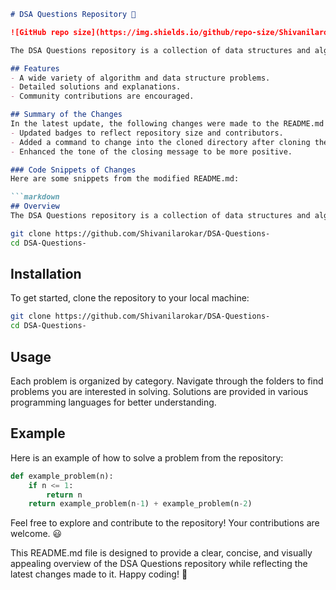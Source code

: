 ```markdown
# DSA Questions Repository 🤖

![GitHub repo size](https://img.shields.io/github/repo-size/Shivanilarokar/DSA-Questions-) ![GitHub contributors](https://img.shields.io/github/contributors/Shivanilarokar/DSA-Questions-) ![GitHub stars](https://img.shields.io/github/stars/Shivanilarokar/DSA-Questions-) ![GitHub forks](https://img.shields.io/github/forks/Shivanilarokar/DSA-Questions-)

The DSA Questions repository is a collection of data structures and algorithms problems designed to help you strengthen your coding skills and prepare for technical interviews.

## Features
- A wide variety of algorithm and data structure problems.
- Detailed solutions and explanations.
- Community contributions are encouraged.

## Summary of the Changes
In the latest update, the following changes were made to the README.md file:
- Updated badges to reflect repository size and contributors.
- Added a command to change into the cloned directory after cloning the repo.
- Enhanced the tone of the closing message to be more positive.

### Code Snippets of Changes
Here are some snippets from the modified README.md:

```markdown
## Overview
The DSA Questions repository is a collection of data structures and algorithms problems designed to help you strengthen your coding skills and prepare for technical interviews.
```

```bash
git clone https://github.com/Shivanilarokar/DSA-Questions-
cd DSA-Questions-
```

## Installation
To get started, clone the repository to your local machine:

```bash
git clone https://github.com/Shivanilarokar/DSA-Questions-
cd DSA-Questions-
```

## Usage
Each problem is organized by category. Navigate through the folders to find problems you are interested in solving. Solutions are provided in various programming languages for better understanding.

## Example
Here is an example of how to solve a problem from the repository:

```python
def example_problem(n):
    if n <= 1:
        return n
    return example_problem(n-1) + example_problem(n-2)
```

Feel free to explore and contribute to the repository! Your contributions are welcome. 😃

This README.md file is designed to provide a clear, concise, and visually appealing overview of the DSA Questions repository while reflecting the latest changes made to it. Happy coding! 🚀
```